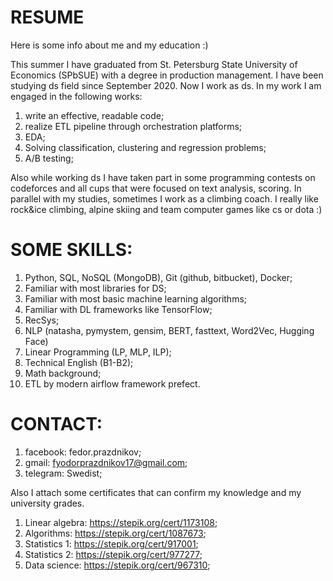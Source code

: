# RESUME
Here is some info about me and my education :)

This summer I have graduated from St. Petersburg State University of Economics (SPbSUE) with a degree in production management. I have been studying ds field since September 2020. Now I work as ds. In my work I am engaged in the following works:
1) write an effective, readable code;
2) realize ETL pipeline through orchestration platforms;
3) EDA;
4) Solving classification, clustering and regression problems;
5) A/B testing;

Also while working ds I have taken part in some programming contests on codeforces and all cups that were focused on text analysis, scoring. In parallel with my studies, sometimes I work as a climbing coach. I really like rock&ice climbing, alpine skiing and team computer games like cs or dota :)

# SOME SKILLS:
1) Python, SQL, NoSQL (MongoDB), Git (github, bitbucket), Docker;
2) Familiar with most libraries for DS;
3) Familiar with most basic machine learning algorithms;
4) Familiar with DL frameworks like TensorFlow;
5) RecSys;
6) NLP (natasha, pymystem, gensim, BERT, fasttext, Word2Vec, Hugging Face)
7) Linear Programming (LP, MLP, ILP);
8) Technical English (B1-B2);
9) Math background;
10) ETL by modern airflow framework prefect.

# CONTACT:
1) facebook: fedor.prazdnikov;
2) gmail: fyodorprazdnikov17@gmail.com;
3) telegram: Swedist;

Also I attach some certificates that can confirm my knowledge and my university grades.
1) Linear algebra: https://stepik.org/cert/1173108;
2) Algorithms: https://stepik.org/cert/1087673;
3) Statistics 1: https://stepik.org/cert/917001;
4) Statistics 2: https://stepik.org/cert/977277;
5) Data science: https://stepik.org/cert/967310;
